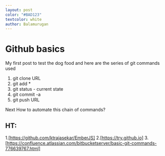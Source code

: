```yaml
---
layout: post
color: "#BAD123"
textcolor: white
author: Balamurugan
---
```


# Github basics

My first post to test the dog food and here are the series of git commands used

1. git clone URL
2. git add *
3. git status - current state
4. git commit -a
5. git push URL

Next How to automate this chain of commands?

## HT: 
1.[https://github.com/ktrajasekar/EmberJS]
2.[https://try.github.io]
3.[https://confluence.atlassian.com/bitbucketserver/basic-git-commands-776639767.html]